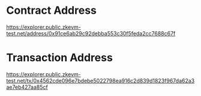 # Contract Address
https://explorer.public.zkevm-test.net/address/0x91ce6ab29c92debba553c30f5feda2cc7688c67f

# Transaction Address
https://explorer.public.zkevm-test.net/tx/0x4562cde096e7bdebe5022798ea916c2d839d1823f967da62a3ae7eb427aa85cf
